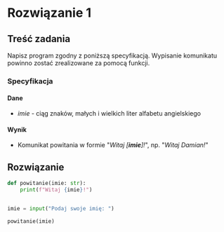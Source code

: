 # Rozwiązanie 1

## Treść zadania

Napisz program zgodny z poniższą specyfikacją. Wypisanie komunikatu powinno zostać zrealizowane za pomocą funkcji.

### Specyfikacja

#### Dane

* $imie$ - ciąg znaków, małych i wielkich liter alfabetu angielskiego

#### Wynik

* Komunikat powitania w formie "_Witaj \[**imie**]!_", np. "_Witaj Damian!_"

## Rozwiązanie

```python
def powitanie(imie: str):
    print(f"Witaj {imie}!")


imie = input("Podaj swoje imię: ")

powitanie(imie)
```